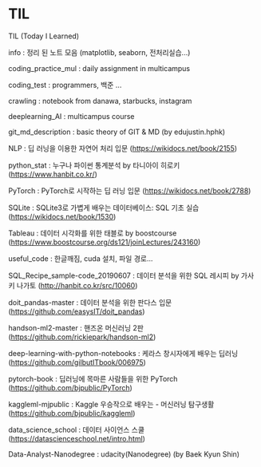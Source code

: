 # TIL
TIL (Today I Learned)  


info : 정리 된 노트 모음 (matplotlib, seaborn, 전처리실습...)  


coding_practice_mul : daily assignment in multicampus  


coding_test : programmers, 백준 ...   


crawling : notebook from danawa, starbucks, instagram  


deeplearning_AI : multicampus course  


git_md_description : basic theory of GIT & MD (by edujustin.hphk)  


NLP : 딥 러닝을 이용한 자연어 처리 입문 (https://wikidocs.net/book/2155)  


python_stat : 누구나 파이썬 통계분석 by 타니아이 히로키 (https://www.hanbit.co.kr/)  


PyTorch : PyTorch로 시작하는 딥 러닝 입문 (https://wikidocs.net/book/2788)  


SQLite : SQLite3로 가볍게 배우는 데이터베이스: SQL 기초 실습 (https://wikidocs.net/book/1530)  


Tableau : 데이터 시각화를 위한 태블로 by boostcourse (https://www.boostcourse.org/ds121/joinLectures/243160)  


useful_code : 한글깨짐, cuda 설치, 파일 경로...  


SQL_Recipe_sample-code_20190607 : 데이터 분석을 위한 SQL 레시피 by 가사키 나가토 (http://hanbit.co.kr/src/10060)  


doit_pandas-master : 데이터 분석을 위한 판다스 입문 (https://github.com/easysIT/doit_pandas)  


handson-ml2-master : 핸즈온 머신러닝 2판 (https://github.com/rickiepark/handson-ml2)  


deep-learning-with-python-notebooks : 케라스 창시자에게 배우는 딥러닝 (https://github.com/gilbutITbook/006975)  


pytorch-book : 딥러닝에 목마른 사람들을 위한 PyTorch (https://github.com/bjpublic/PyTorch)  


kaggleml-mjpublic : Kaggle 우승작으로 배우는 - 머신러닝 탐구생활 (https://github.com/bjpublic/kaggleml)  


data_science_school : 데이터 사이언스 스쿨 (https://datascienceschool.net/intro.html)


Data-Analyst-Nanodegree : udacity(Nanodegree) (by Baek Kyun Shin)
